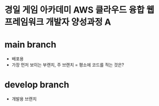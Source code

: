 # 경일 게임 아카데미 AWS 클라우드 융합 웹 프레임워크 개발자 양성과정 A

# main branch

- 배포용
- 가장 먼저 보이는 부랜치, 주 브랜치
  = 평소에 코드를 적는 것은?

# develop branch

- 개발용 브랜치
